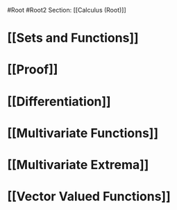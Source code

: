 #Root #Root2 Section: [[Calculus (Root)]]
# [[Sets and Functions]]
# [[Proof]]
# [[Differentiation]]
# [[Multivariate Functions]]
# [[Multivariate Extrema]]
# [[Vector Valued Functions]]

